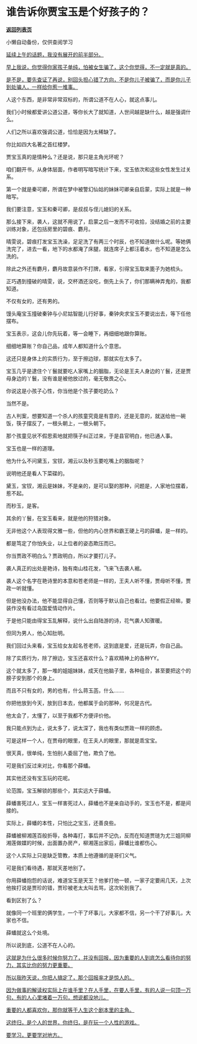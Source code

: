 # 谁告诉你贾宝玉是个好孩子的？

[**返回列表页**](/gzh/记忆承载3)

小懒自动备份，仅供查阅学习

[延续上午的话题，我没有展开的前半部分。  
](http://mp.weixin.qq.com/s?__biz=MzU0MjYwNDU2Mw==&mid=2247514252&idx=1&sn=991b9ffe81066d3587f1c6047f500b57&chksm=fb1ad4f0cc6d5de690f33c54bf25edea4c9588e468954e0b21d11a14a8be1f78bbf359a6b04c&scene=21#wechat_redirect)

[早上我说，你觉得你家孩子单纯，怕被女生骗了，这个你觉得，不一定就是真的。  
](http://mp.weixin.qq.com/s?__biz=MzU0MjYwNDU2Mw==&mid=2247514252&idx=1&sn=991b9ffe81066d3587f1c6047f500b57&chksm=fb1ad4f0cc6d5de690f33c54bf25edea4c9588e468954e0b21d11a14a8be1f78bbf359a6b04c&scene=21#wechat_redirect)

[是不是，要先查证了再说，别回头担心错了方向，不是你儿子被骗了，而是你儿子到处骗人，一样给你惹一堆事。](http://mp.weixin.qq.com/s?__biz=MzU0MjYwNDU2Mw==&mid=2247514252&idx=1&sn=991b9ffe81066d3587f1c6047f500b57&chksm=fb1ad4f0cc6d5de690f33c54bf25edea4c9588e468954e0b21d11a14a8be1f78bbf359a6b04c&scene=21#wechat_redirect)

人这个东西，是非常非常双标的，所谓公道不在人心，就这点事儿。

我们小时候都爱讲公道公道，等你长大了就知道，人世间越是缺什么，越是强调什么。  

人们之所以喜欢强调公道，恰恰是因为太稀缺了。  

你比如四大名著之首红楼梦。  

贾宝玉真的是情种么？还是说，那只是主角光环呢？  

咱们翻开书，从身体层面，作者明写暗写统计下来，宝玉依次和这些女性发生过关系。  

第一个就是秦可卿，所谓在梦中被警幻仙姑的妹妹可卿亲自启蒙，实际上就是一种暗写。

我们要注意，宝玉和秦可卿，是叔叔与侄儿媳妇的关系。

那么接下来，袭人，这就不用说了，启蒙之后一发而不可收拾，没结婚之前的主要训练对象，还包括房里的碧痕、麝月。

晴雯说，碧痕打发宝玉洗澡，足足洗了有两三个时辰，也不知道做什么呢。等她俩洗完了，进去一看，地下的水都淹了床腿，就连席子上都汪着水，也不知道是怎么洗的。

除此之外还有麝月，麝月故意装作不打牌，看家，引得宝玉取来篦子为她梳头。

正巧遇到撞破的晴雯，说，交杯酒还没吃，倒先上头了，你们那瞒神弄鬼的，我都知道。

不仅有女的，还有男的。  

馒头庵宝玉撞破秦钟与小尼姑智能儿行好事，秦钟央求宝玉不要说出去，等下任他摆布。

宝玉表示，这会儿你先玩着，等一会睡下，再细细地跟你算账。

细细地算账？你自己品，成年人都知道什么个意思。

这还只是身体上的实质行为，至于擦边球，那就实在太多了。  

宝玉几乎是逮住个丫鬟就要吃人家嘴上的胭脂，无论是王夫人身边的丫鬟，还是贾母身边的丫鬟，没有谁是被他放过的，毫无敬畏之心。

你说这是小孩子心性，你当他是个孩子要吃奶么？  

当然不是。

古人判案，想要知道一个杀人的孩童究竟是有意的，还是无意的，就送给他一碗饭，筷子摆反了，一根头朝上，一根头朝下。

那个孩童见状不假思索地就把筷子纠正过来，于是县官明白，他已通人事。

宝玉也是一样的道理。

他为什么不问黛玉，宝钗，湘云以及秒玉要吃嘴上的胭脂呢？  

说明他还是看人下菜碟的。  

黛玉，宝钗，湘云是妹妹，不是亲的，是可以娶的那种，问题是，人家地位摆着，惹不起。

而秒玉，是客。  

其余的丫鬟，在宝玉看来，就是他的狩猎对象。  

无非他这个人表现得文雅一些，但他的内心世界和霸王硬上弓的薛蟠，是一样的。

都是笃定了你怕失业，以上位者的姿态欺压而已。

你当贾政不明白么？贾政明白，所以才要打儿子。  

袭人真正的出处是艳诗，独有南山桂花发，飞来飞去袭人裾。

袭人这个名字在艳诗里的本意和苍老师是一样的，王夫人听不懂，贾母听不懂，贾政一听就懂。  

但是他没办法，他不能显得自己懂，否则等于默认自己也看过。他要假正经嘛，要装作没有看过岛国爱情动作片。

于是他只能由得宝玉乱解释，说什么出自陆游的诗，花气袭人知骤暖。

但同为男人，他心知肚明。  

我们回过头来看，宝玉给女友起名苍老师，这到底是爱，还是玩弄，你自己品。  

除了实质行为，除了擦边，宝玉还喜欢什么？喜欢精神上的各种YY。  

这个就太多了，那一堆的姐姐妹妹，成天在他脑子里，各种组合，甚至要把这个的膀子安到那个的身上。  

而且不只有女的，男的也有，什么蒋玉菡，什么.......  

你把他放到今天，放到日本去，他都属于会的那种，何况是古代。  

他太会了，太懂了，以至于我都不方便评价他。  

我只能点到为止，说太多了，说太深了，我也有类似贾政一样的顾虑。

可是这样一个人，在贾母的眼里，在王夫人的眼里，那就是乖宝宝。  

很天真，很单纯，生怕别人委屈了他，欺负了他。

可是我们反过来对比，你看那个薛蟠。  

其实他还没有宝玉玩的花呢。  

论范围，宝玉解锁的那些个，其实远大于薛蟠。

薛蟠害死过人，宝玉一样害死过人，薛蟠也不是亲自动手的，宝玉也不是，都是间接的。  

实际上，薛蟠的本性，只怕比之宝玉，还善良些。  

薛蟠被柳湘莲百般折辱，各种毒打，事后并不记仇，反而在知道贾琏为尤三姐同柳湘莲做媒的时候，出面置办房产，柳湘莲出家后，薛蟠比谁都伤心。

这个人实际上只是缺乏管教，本质上他遵循的是哥们义气。

可是我们看待遇，那就天差地别了。

你用薛蟠抱怨的话说，难道宝玉是天王？他爹打他一顿，一家子定要闹几天，上次他挨打说是贾珍的错，贾珍被老太太叫去骂，这次轮到我了。

看到区别了么？

就像同一个班里的俩学生，一个干了坏事儿，大家都不信，另一个干了好事儿，大家也不信。

薛蟠就这么个处境。

所以说到底，公道不在人心的。

[这就是为什么很多时候你努力了，并没有回报，因为重要的人到底怎么看待你的努力，其实比你的努力更重要。](http://mp.weixin.qq.com/s?__biz=MzkwMzQ1MzczOQ==&mid=2247484104&idx=1&sn=7119b60fb353ff40a4b5d351c19328e6&chksm=c0974f8cf7e0c69a2297885733627bde18649a32f70ffb1b6f60b06651182ec1882757883251&scene=21#wechat_redirect)

[所以我昨天说，你把人搞定了，那个回报率才是惊人的。](http://mp.weixin.qq.com/s?__biz=MzkwMzQ1MzczOQ==&mid=2247484104&idx=1&sn=7119b60fb353ff40a4b5d351c19328e6&chksm=c0974f8cf7e0c69a2297885733627bde18649a32f70ffb1b6f60b06651182ec1882757883251&scene=21#wechat_redirect)

[因为做事的解读权实际上在谁手里？在人手里，在要人手里，有的人说一句顶一万句，有的人心里堵着一万句，想说都没地儿。](http://mp.weixin.qq.com/s?__biz=MzkwMzQ1MzczOQ==&mid=2247484104&idx=1&sn=7119b60fb353ff40a4b5d351c19328e6&chksm=c0974f8cf7e0c69a2297885733627bde18649a32f70ffb1b6f60b06651182ec1882757883251&scene=21#wechat_redirect)

[重要的人都喜欢你，那你就等于人生这个剧本里的主角。](http://mp.weixin.qq.com/s?__biz=MzkwMzQ1MzczOQ==&mid=2247484104&idx=1&sn=7119b60fb353ff40a4b5d351c19328e6&chksm=c0974f8cf7e0c69a2297885733627bde18649a32f70ffb1b6f60b06651182ec1882757883251&scene=21#wechat_redirect)

[这终归，是个人的世界，你终归，是在玩一个人性的游戏。](http://mp.weixin.qq.com/s?__biz=MzkwMzQ1MzczOQ==&mid=2247484104&idx=1&sn=7119b60fb353ff40a4b5d351c19328e6&chksm=c0974f8cf7e0c69a2297885733627bde18649a32f70ffb1b6f60b06651182ec1882757883251&scene=21#wechat_redirect)

[要学习，更要学对地方。](http://mp.weixin.qq.com/s?__biz=MzkwMzQ1MzczOQ==&mid=2247484104&idx=1&sn=7119b60fb353ff40a4b5d351c19328e6&chksm=c0974f8cf7e0c69a2297885733627bde18649a32f70ffb1b6f60b06651182ec1882757883251&scene=21#wechat_redirect)

